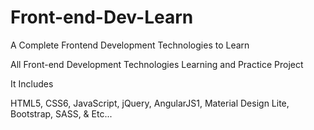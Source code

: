 # Front-end-Dev-Learn
A Complete Frontend Development Technologies to Learn 

All Front-end Development Technologies
Learning and Practice Project

It Includes

HTML5,
CSS6,
JavaScript,
jQuery,
AngularJS1,
Material Design Lite,
Bootstrap,
SASS,
& Etc...
